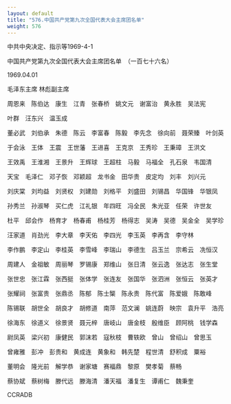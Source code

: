 ```yaml
---
layout: default
title: "576.中国共产党第九次全国代表大会主席团名单"
weight: 576
---
```


中共中央决定、指示等1969-4-1

中国共产党第九次全国代表大会主席团名单　（一百七十六名）

1969.04.01

毛泽东主席	林彪副主席

周恩来　陈伯达　康生　江青　张春桥　姚文元　谢富治　黄永胜　吴法宪

叶群　汪东兴　温玉成

董必武　刘伯承　朱德　陈云　李富春　陈毅　李先念　徐向前　聂荣臻　叶剑英

于会泳　王体　王震　王世藩　王进喜　王克京　王秀珍　王秉璋　王洪文

王效禹　王淮湘　王景升　王辉球　王超柱　马毅　马福全　孔石泉　韦国清

天宝　毛泽仁　邓子恢　邓颖超　龙书金　田华贵　皮定均　刘丰　刘兴元

刘庆棠　刘均益　刘贤权　刘建勋　刘格平　刘盛田　刘锡昌　华国锋　华银凤

孙秀兰　孙淑琴　买仁虎　江礼银　年四旺　冯全民　朱光亚　任荣　许世友

杜平　邱会作　杨育才　杨春甫　杨桂芳　杨得志　吴涛　吴德　吴金全　吴学珍

汪家道　肖劲光　李大章　李天佑　李四光　李玉英　李再含　李守林

李作鹏　李定山　李桂英　李雪峰　李瑞山　李德生　吕玉兰　宗希云　冼恒汉

周建人　金祖敏　周丽琴　罗锡康　郑维山　张日清　张云逸　张达志　张生堂

张世忠　张江霖　张西挺　张体学　张连友　张国华　张泗洲　张恒云　张英才

张耀祠　张富贵　张鼎丞　陈郁　陈士榘　陈永贵　陈代富　陈爱娥　陈敢峰

陈锡联　胡世全　胡良才　胡修道　南萍　范文澜　姚连蔚　映宗　袁升平　浩亮

徐海东　徐道义　徐景贤　聂元梓　唐岐山　唐金枝　殷维臣　顾阿桃　钱学森

尉凤英　梁兴初　康健民　郭沫若　寇秋枝　曹轶欧　曾山　曾绍山　曾思玉

曾雍雅　彭冲　彭贵和　黄成连　黄象和　韩先楚　程世清　舒积成　粟裕

董明会　隆光前　解学恭　谢家塘　赛福鼎　黎原　樊孝菊　蔡畅

蔡协斌　蔡树梅　滕代远　滕海清　潘天福　潘复生　谭甫仁　魏秉奎

CCRADB

